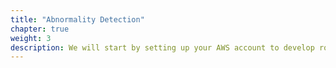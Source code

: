 ```yaml
---
title: "Abnormality Detection"
chapter: true
weight: 3
description: We will start by setting up your AWS account to develop robot applications with AWS RoboMaker. 
---
```


